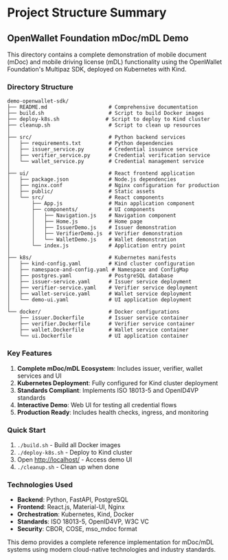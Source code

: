 # Project Structure Summary

## OpenWallet Foundation mDoc/mDL Demo

This directory contains a complete demonstration of mobile document (mDoc) and mobile driving license (mDL) functionality using the OpenWallet Foundation's Multipaz SDK, deployed on Kubernetes with Kind.

### Directory Structure

```
demo-openwallet-sdk/
├── README.md                    # Comprehensive documentation
├── build.sh                     # Script to build Docker images
├── deploy-k8s.sh               # Script to deploy to Kind cluster
├── cleanup.sh                   # Script to clean up resources
│
├── src/                         # Python backend services
│   ├── requirements.txt         # Python dependencies
│   ├── issuer_service.py        # Credential issuance service
│   ├── verifier_service.py      # Credential verification service
│   └── wallet_service.py        # Credential management service
│
├── ui/                          # React frontend application
│   ├── package.json             # Node.js dependencies
│   ├── nginx.conf               # Nginx configuration for production
│   ├── public/                  # Static assets
│   └── src/                     # React components
│       ├── App.js               # Main application component
│       ├── components/          # UI components
│       │   ├── Navigation.js    # Navigation component
│       │   ├── Home.js          # Home page
│       │   ├── IssuerDemo.js    # Issuer demonstration
│       │   ├── VerifierDemo.js  # Verifier demonstration
│       │   └── WalletDemo.js    # Wallet demonstration
│       └── index.js             # Application entry point
│
├── k8s/                         # Kubernetes manifests
│   ├── kind-config.yaml         # Kind cluster configuration
│   ├── namespace-and-config.yaml # Namespace and ConfigMap
│   ├── postgres.yaml            # PostgreSQL database
│   ├── issuer-service.yaml      # Issuer service deployment
│   ├── verifier-service.yaml    # Verifier service deployment
│   ├── wallet-service.yaml      # Wallet service deployment
│   └── demo-ui.yaml             # UI application deployment
│
└── docker/                      # Docker configurations
    ├── issuer.Dockerfile        # Issuer service container
    ├── verifier.Dockerfile      # Verifier service container
    ├── wallet.Dockerfile        # Wallet service container
    └── ui.Dockerfile            # UI application container
```

### Key Features

1. **Complete mDoc/mDL Ecosystem**: Includes issuer, verifier, wallet services and UI
2. **Kubernetes Deployment**: Fully configured for Kind cluster deployment
3. **Standards Compliant**: Implements ISO 18013-5 and OpenID4VP standards
4. **Interactive Demo**: Web UI for testing all credential flows
5. **Production Ready**: Includes health checks, ingress, and monitoring

### Quick Start

1. `./build.sh` - Build all Docker images
2. `./deploy-k8s.sh` - Deploy to Kind cluster
3. Open <http://localhost/> - Access demo UI
4. `./cleanup.sh` - Clean up when done

### Technologies Used

- **Backend**: Python, FastAPI, PostgreSQL
- **Frontend**: React.js, Material-UI, Nginx
- **Orchestration**: Kubernetes, Kind, Docker
- **Standards**: ISO 18013-5, OpenID4VP, W3C VC
- **Security**: CBOR, COSE, mso_mdoc format

This demo provides a complete reference implementation for mDoc/mDL systems using modern cloud-native technologies and industry standards.

